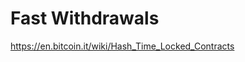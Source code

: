 Fast Withdrawals
===

[](../3.%20Concepts/0.%20Fundamentals/1.%20Fuel%20Overview.md)

[](../3.%20Concepts/1.%20Data%20Structures/Outputs.md)

https://en.bitcoin.it/wiki/Hash_Time_Locked_Contracts

